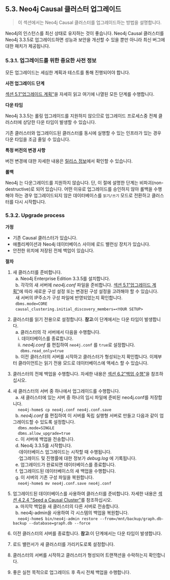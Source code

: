 ## 5.3. Neo4j Causal 클러스터 업그레이드

> 이 섹션에서는 Neo4j Causal 클러스터를 업그레이드하는 방법을 설명합니다.

Neo4j의 인스턴스를 최신 상태로 유지하는 것이 좋습니다. Neo4j Causal 클러스터를 Neo4j 3.3.5로 업그레이드하면 성능과 보안을 개선할 수 있을 뿐만 아니라 최신 버그에 대한 패치가 제공됩니다.

### 5.3.1. 업그레이드를 위한 중요한 사전 정보

모든 업그레이드는 세심한 계획과 테스트를 통해 진행되어야 합니다.

**사전 업그레이드 단계**

[섹션 5.1"업그레이드 계획"](upgrade-planning.md)을 자세히 읽고 여기에 나열된 모든 단계를 수행합니다.

**다운 타임**

Neo4j 3.3.5는 롤링 업그레이드를 지원하지 않으므로 업그레이드 프로세스중 전체 클러스터에 상당한 다운 타임이 발생할 수 있습니다.

기존 클러스터와 업그레이드된 클러스터를 동시에 실행할 수 있는 인프라가 있는 경우 다운 타임을 조금 줄일 수 있습니다.

**특정 버전의 변경 사항**

버전 변경에 대한 자세한 내용은 [릴리스 정보](https://neo4j.com/release-notes)에서 확인할 수 있습니다.

**롤백**

Neo4j 는 다운그레이드를 지원하지 않습니다. 단, 이 절에 설명한 단계는 비파괴(non-destructive)로 되어 있습니다. 어떤 이유로 업그레이드를 승인하지 않아 롤백을 수행해야 하는 경우 업그레이드되지 않은 데이터베이스를 `읽기/쓰기` 모드로 전환하고 클러스터를 다시 시작합니다.

### 5.3.2. Upgrade process

**가정**

- 기존 Causal 클러스터가 있습니다.
- 애플리케이션과 Neo4j 데이터베이스 사이에 로드 밸런싱 장치가 있습니다.
- 안전한 위치에 저장된 전체 백업이 있습니다.

**절차**

1. 새 클러스터를 준비합니다.
<br>&nbsp;&nbsp;a. Neo4j Enterprise Edition 3.3.5를 설치합니다.
<br>&nbsp;&nbsp;b. 각각의 새 서버에 _neo4j.conf_ 파일을 준비합니다. [섹션 5.1"업그레이드 계획"](upgrade-planning.md)에 따라 새로운 구성 설정 또는 변경된 구성 설정을 고려해야 할 수 있습니다.
<br>&nbsp;&nbsp;새 서버의 IP주소가 구성 파일에 반영되었는지 확인합니다.
<br>&nbsp;&nbsp;```dbms.mode=CORE```
<br>&nbsp;&nbsp;```causal_clustering.initial_discovery_members=<YOUR SETUP>```
2. 클러스터를 읽기 전용으로 설정합니다. **참고**:이 단계에서는 다운 타임이 발생합니다.
<br>&nbsp;&nbsp;a. 클러스터의 각 서버에서 다음을 수행합니다.
<br>&nbsp;&nbsp;&nbsp;&nbsp;i. 데이터베이스를 종료합니다.
<br>&nbsp;&nbsp;&nbsp;&nbsp;ii. _neo4j.conf_ 를 편집하여 `neo4j.conf` 를 `true`로 설정합니다.
<br>&nbsp;&nbsp;&nbsp;&nbsp;&nbsp;&nbsp;```dbms.read_only=true```
<br>&nbsp;&nbsp;b. 이전 클러스터의 서버를 시작하고 클러스터가 형성되는지 확인합니다. 이제부터 클라이언트는 읽기 전용 모드로 데이터베이스에 액세스 할 수 있습니다.
3. 클러스터의 전체 백업을 수행합니다. 자세한 내용은 [섹션 6.2"백업 수행"](../backup/perform-backup.md)을 참조하십시오.
4. 새 클러스터의 서버 중 하나에서 업그레이드를 수행합니다.
<br>&nbsp;&nbsp;a. 새 클러스터에 있는 서버 중 하나의 임시 파일에 준비된 neo4j.conf를 저장합니다.
<br>&nbsp;&nbsp;&nbsp;&nbsp;```neo4j-home$ cp neo4j.conf neo4j.conf.save```
<br>&nbsp;&nbsp;b. _neo4j.conf_ 를 편집하여 이 서버를 독립 실행형 서버로 만들고 다음과 같이 업그레이드할 수 있도록 설정합니다.
<br>&nbsp;&nbsp;&nbsp;&nbsp;```dbms.mode=SINGLE```
<br>&nbsp;&nbsp;&nbsp;&nbsp;```dbms.allow_upgrade=true```
<br>&nbsp;&nbsp;c. 이 서버에 백업을 전송합니다.
<br>&nbsp;&nbsp;d. Neo4j 3.3.5를 시작합니다.
<br>&nbsp;&nbsp;&nbsp;&nbsp;&middot;데이터베이스 업그레이드는 시작할 때 수행됩니다.
<br>&nbsp;&nbsp;&nbsp;&nbsp;&middot;업그레이드 및 진행률에 대한 정보가 _debug.log_ 에 기록됩니다.
<br>&nbsp;&nbsp;e. 업그레이드가 완료되면 데이터베이스를 종료합니다.
<br>&nbsp;&nbsp;f. 업그레이드된 데이터베이스의 새 백업을 수행합니다.
<br>&nbsp;&nbsp;g. 이 서버의 기존 구성 파일을 복원합니다.
<br>&nbsp;&nbsp;&nbsp;&nbsp;```neo4j-home$ mv neo4j.conf.save neo4j.conf```

5. 업그레이드된 데이터베이스를 사용하여 클러스터를 준비합니다. 자세한 내용은 [섹션 4.2.4 "Seed a Causal Cluster"](../clustering/causal-clustering/seed-cluster.md)를 참조하십시오.
<br>&nbsp;&nbsp;a. 마지막 백업을 새 클러스터의 다른 서버로 전송합니다.
<br>&nbsp;&nbsp;b. neo4j-admin을 사용하여 각 시스템의 백업을 복원합니다.
<br>&nbsp;&nbsp;&nbsp;&nbsp;```neo4j-home$ bin/neo4j-admin restore --from=/mnt/backup/graph.db-backup --database=graph.db --force```

6. 이전 클러스터의 서버를 종료합니다. **참고**:이 단계에서는 다운 타임이 발생합니다.
7. 로드 밸런서가 새 클러스터를 가리키도로록 설정합니다.
8. 클러스터의 서버를 시작하고 클러스터가 형성되어 트랜잭션을 수락하는지 확인합니다.
9. 좋은 실천 목적으로 업그레이드 후 즉시 전체 백업을 수행합니다.
